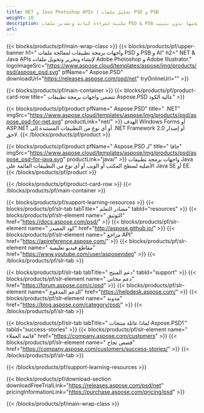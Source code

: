 ```yaml
---
title: NET و Java Photoshop APIs | تحليل ملفات PSD و PSB
weight: 10
description: مكتبة لقراءة كتابة وتصدير ملفات PSD & PSB على منصات متعددة. استخراج الطبقات ومعالجتها بدون تثبيت Photoshop.
url: 
---
```


{{< blocks/products/pf/main-wrap-class >}}
{{< blocks/products/pf/upper-banner h1=" واجهات برمجة تطبيقات لمعالجة ملفات PSD و PSB و AI" h2=" NET & Java APIs لإنشاء وتحرير وتحويل ملفات Adobe Photoshop و Adobe Illustrator." logoImageSrc="https://www.aspose.cloud/templates/aspose/img/products/psd/aspose_psd.svg" pfName=" Aspose.PSD" downloadUrl="https://releases.aspose.com/psd/net" tryOnlineUrl="" >}}

{{< blocks/products/pf/main-container >}}
{{< blocks/products/pf/product-card-row title=" تتضمن واجهات برمجة تطبيقات Aspose.PSD عالية الكود" >}}

{{< blocks/products/pf/product pfName=" Aspose.PSD" title=" .NET" imgSrc="https://www.aspose.cloud/templates/aspose/img/products/psd/aspose_psd-for-net.svg" productLink="net/" >}}
الهدف Windows Forms أو ASP.NET أو أي نوع من التطبيقات المستندة إلى .NET Framework 2.0 أو إصدار لاحق.
{{< /blocks/products/pf/product >}}

{{< blocks/products/pf/product pfName=" Aspose.PSD لـ" title=" جافا" imgSrc="https://www.aspose.cloud/templates/aspose/img/products/psd/aspose_psd-for-java.svg" productLink="java/" >}}
واجهات برمجة تطبيقات Java الأصلية لسطح المكتب أو الويب أو أي نوع من التطبيقات القائمة على Java SE أو EE.
{{< /blocks/products/pf/product >}}

{{< /blocks/products/pf/product-card-row >}}
{{< /blocks/products/pf/main-container >}}

{{< blocks/products/pf/support-learning-resources >}}
{{< blocks/products/pf/slr-tab tabTitle=" مصادر التعلم" tabId="resources" >}}
{{< blocks/products/pf/slr-element name=" التوثيق" href="https://docs.aspose.com/psd/" >}}
{{< blocks/products/pf/slr-element name=" كود المصدر" href="http://aspose.github.io/" >}}
{{< blocks/products/pf/slr-element name=" مراجع API" href="https://apireference.aspose.com/" >}}
{{< blocks/products/pf/slr-element name=" مقاطع فيديو تعليمية" href="https://www.youtube.com/user/asposevideo" >}}
{{< /blocks/products/pf/slr-tab >}}

{{< blocks/products/pf/slr-tab tabTitle=" دعم المنتج" tabId="support" >}}
{{< blocks/products/pf/slr-element name=" دعم مجاني" href="https://forum.aspose.com/c/psd" >}}
{{< blocks/products/pf/slr-element name=" الدعم المدفوع" href="https://helpdesk.aspose.com/" >}}
{{< blocks/products/pf/slr-element name=" مدونة" href="https://blog.aspose.com/category/psd/" >}}
{{< /blocks/products/pf/slr-tab >}}

{{< blocks/products/pf/slr-tab tabTitle=" لماذا عائلة منتجات Aspose.PSD؟" tabId="success-stories" >}}
{{< blocks/products/pf/slr-element name=" قائمة العملاء" href="https://company.aspose.com/customers" >}}
{{< blocks/products/pf/slr-element name=" قصص نجاح" href="https://company.aspose.com/customers/success-stories/" >}}
{{< /blocks/products/pf/slr-tab >}}

{{< /blocks/products/pf/support-learning-resources >}}

{{< blocks/products/pf/download-section downloadFreeTrialLink="https://releases.aspose.com/psd/net" pricingInformationLink="https://purchase.aspose.com/pricing/psd" >}}

{{< /blocks/products/pf/main-wrap-class >}}
